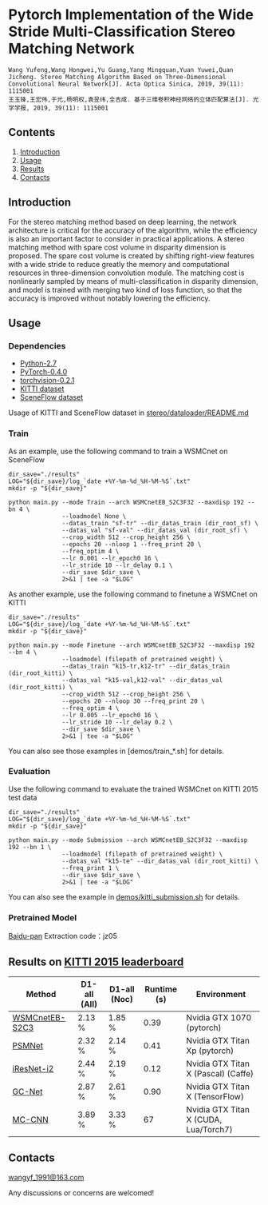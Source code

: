﻿# Pytorch Implementation of the Wide Stride Multi-Classification Stereo Matching Network
 
```citation
Wang Yufeng,Wang Hongwei,Yu Guang,Yang Mingquan,Yuan Yuwei,Quan Jicheng. Stereo Matching Algorithm Based on Three-Dimensional Convolutional Neural Network[J]. Acta Optica Sinica, 2019, 39(11): 1115001
王玉锋,王宏伟,于光,杨明权,袁昱纬,全吉成. 基于三维卷积神经网络的立体匹配算法[J]. 光学学报, 2019, 39(11): 1115001
```


## Contents

1. [Introduction](#introduction)
2. [Usage](#usage)
3. [Results](#results)
4. [Contacts](#contacts)

## Introduction

For the stereo matching method based on deep learning, the network architecture is critical for the accuracy of the algorithm, while the efficiency is also an important factor to consider in practical applications. A stereo matching method with spare cost volume in disparity dimension is proposed. The spare cost volume is created by shifting right-view features with a wide stride to reduce greatly the memory and computational resources in three-dimension convolution module. The matching cost is nonlinearly sampled by means of multi-classification in disparity dimension, and model is trained with merging two kind of loss function, so that the accuracy is improved without notably lowering the efficiency. 

## Usage

### Dependencies

- [Python-2.7](https://www.python.org/downloads/)
- [PyTorch-0.4.0](http://pytorch.org)
- [torchvision-0.2.1](http://pytorch.org)
- [KITTI dataset](http://www.cvlibs.net/datasets/kitti/eval_stereo.php)
- [SceneFlow dataset](https://lmb.informatik.uni-freiburg.de/resources/datasets/SceneFlowDatasets.en.html)

Usage of KITTI and SceneFlow dataset in [stereo/dataloader/README.md](stereo/dataloader/README.md)

### Train
As an example, use the following command to train a WSMCnet on SceneFlow

```
dir_save="./results"
LOG="${dir_save}/log_`date +%Y-%m-%d_%H-%M-%S`.txt"
mkdir -p "${dir_save}"

python main.py --mode Train --arch WSMCnetEB_S2C3F32 --maxdisp 192 --bn 4 \
               --loadmodel None \
               --datas_train "sf-tr" --dir_datas_train (dir_root_sf) \
               --datas_val "sf-val" --dir_datas_val (dir_root_sf) \
               --crop_width 512 --crop_height 256 \
               --epochs 20 --nloop 1 --freq_print 20 \
               --freq_optim 4 \
               --lr 0.001 --lr_epoch0 16 \
               --lr_stride 10 --lr_delay 0.1 \
               --dir_save $dir_save \
               2>&1 | tee -a "$LOG"
```

As another example, use the following command to finetune a WSMCnet on KITTI

```
dir_save="./results"
LOG="${dir_save}/log_`date +%Y-%m-%d_%H-%M-%S`.txt"
mkdir -p "${dir_save}"

python main.py --mode Finetune --arch WSMCnetEB_S2C3F32 --maxdisp 192 --bn 4 \
               --loadmodel (filepath of pretrained weight) \
               --datas_train "k15-tr,k12-tr" --dir_datas_train (dir_root_kitti) \
               --datas_val "k15-val,k12-val" --dir_datas_val (dir_root_kitti) \
               --crop_width 512 --crop_height 256 \
               --epochs 20 --nloop 30 --freq_print 20 \
               --freq_optim 4 \
               --lr 0.005 --lr_epoch0 16 \
               --lr_stride 10 --lr_delay 0.2 \
               --dir_save $dir_save \
               2>&1 | tee -a "$LOG"

```
You can also see those examples in [demos/train_*.sh] for details.

### Evaluation
Use the following command to evaluate the trained WSMCnet on KITTI 2015 test data

```
dir_save="./results"
LOG="${dir_save}/log_`date +%Y-%m-%d_%H-%M-%S`.txt"
mkdir -p "${dir_save}"

python main.py --mode Submission --arch WSMCnetEB_S2C3F32 --maxdisp 192 --bn 1 \
               --loadmodel (filepath of pretrained weight) \
               --datas_val "k15-te" --dir_datas_val (dir_root_kitti) \
               --freq_print 1 \
               --dir_save $dir_save \
               2>&1 | tee -a "$LOG"
```

You can also see the example in [demos/kitti_submission.sh](demos/kitti_submission.sh) for details.

### Pretrained Model
[Baidu-pan](https://pan.baidu.com/s/1HtfUADZe8R4s2sV2cQW2qA )
Extraction code：jz05

## Results on [KITTI 2015 leaderboard](http://www.cvlibs.net/datasets/kitti/eval_scene_flow.php?benchmark=stereo)

| Method | D1-all (All) | D1-all (Noc)| Runtime (s) |Environment|
|---|---|---|---|---|
| [WSMCnetEB-S2C3]() | 2.13 % | 1.85 % | 0.39 |Nvidia GTX 1070 (pytorch) |
| [PSMNet](https://arxiv.org/abs/1803.08669) | 2.32 % | 2.14 % | 0.41 |Nvidia GTX Titan Xp (pytorch)|
| [iResNet-i2](https://arxiv.org/abs/1712.01039) | 2.44 % | 2.19 % | 0.12 | Nvidia GTX Titan X (Pascal) (Caffe)|
| [GC-Net](https://arxiv.org/abs/1703.04309) | 2.87 % | 2.61 % | 0.90 |Nvidia GTX Titan X (TensorFlow)|
| [MC-CNN](https://github.com/jzbontar/mc-cnn) | 3.89 % | 3.33 % | 67 |Nvidia GTX Titan X (CUDA, Lua/Torch7)|


## Contacts
wangyf_1991@163.com

Any discussions or concerns are welcomed!
